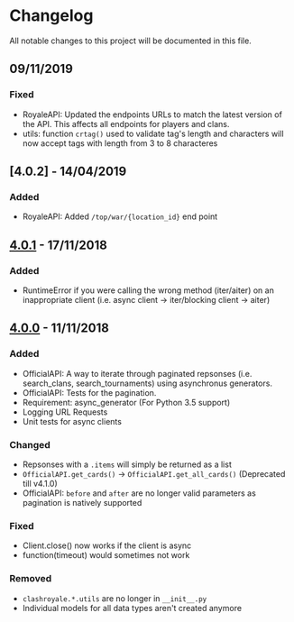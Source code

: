 # Changelog
All notable changes to this project will be documented in this file.

## 09/11/2019

### Fixed
- RoyaleAPI: Updated the endpoints URLs to match the latest version of the API. This affects all endpoints for players and clans.
- utils: function `crtag()` used to validate tag's length and characters will now accept tags with length from 3 to 8 characteres

## [4.0.2] - 14/04/2019

### Added
- RoyaleAPI: Added `/top/war/{location_id}` end point

## [4.0.1] - 17/11/2018

### Added
- RuntimeError if you were calling the wrong method (iter/aiter) on an inappropriate client (i.e. async client -> iter/blocking client -> aiter)

## [4.0.0] - 11/11/2018
### Added
- OfficialAPI: A way to iterate through paginated repsonses (i.e. search_clans, search_tournaments) using asynchronus generators.
- OfficialAPI: Tests for the pagination.
- Requirement: async_generator (For Python 3.5 support)
- Logging URL Requests
- Unit tests for async clients

### Changed
- Repsonses with a `.items` will simply be returned as a list
- `OfficialAPI.get_cards()` -> `OfficialAPI.get_all_cards()` (Deprecated till v4.1.0)
- OfficialAPI: `before` and `after` are no longer valid parameters as pagination is natively supported

### Fixed
- Client.close() now works if the client is async
- function(timeout) would sometimes not work

### Removed
- `clashroyale.*.utils` are no longer in `__init__.py`
- Individual models for all data types aren't created anymore


[Unreleased]: https://github.com/cgrok/clashroyalecompare/v4.0.0...HEAD
[4.0.1]: https://github.com/cgrok/clashroyale/compare/v4.0.0...v4.0.1
[4.0.0]: https://github.com/cgrok/clashroyale/compare/6c9215a...v4.0.0
